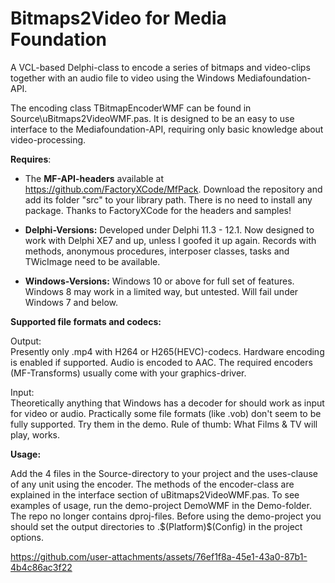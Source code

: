 

# Bitmaps2Video for Media Foundation

 A VCL-based Delphi-class to encode a series of bitmaps and video-clips together with an audio file to video using the Windows Mediafoundation-API.

The encoding class TBitmapEncoderWMF can be found in Source\uBitmaps2VideoWMF.pas. 
It is designed to be an easy to use interface to the Mediafoundation-API, requiring only basic knowledge about video-processing.

<B>Requires</B>:

* The <B>MF-API-headers</B> available at https://github.com/FactoryXCode/MfPack. 
Download the repository and add its folder "src" to your library path. There is no need to install any package.
Thanks to FactoryXCode for the headers and samples!

* <B> Delphi-Versions:</B>
Developed under Delphi 11.3 - 12.1. Now designed to work with Delphi XE7 and up, unless I goofed it up again. 
Records with methods, anonymous procedures, interposer classes, tasks and TWicImage need to be available.

* <B> Windows-Versions:</B>
Windows 10 or above for full set of features. Windows 8 may work in a limited way, but untested. Will fail under
Windows 7 and below.

<B>Supported file formats and codecs:</B>

Output:  
Presently only .mp4 with H264 or H265(HEVC)-codecs. Hardware encoding is enabled if supported. Audio is encoded to AAC.
The required encoders (MF-Transforms) usually come with your graphics-driver.

Input:  
Theoretically anything that Windows has a decoder for should work as input for video or audio. 
Practically some file formats (like .vob) don't seem to be fully supported. Try them
in the demo. Rule of thumb: What Films & TV will play, works.

<B>Usage:</B>

Add the 4 files in the Source-directory to your project and the uses-clause of any unit using the encoder.
The methods of the encoder-class are explained in the interface section of uBitmaps2VideoWMF.pas.
To see examples of usage, run the demo-project DemoWMF in the Demo-folder. The repo no longer contains dproj-files. 
Before using the demo-project you should set the output directories to .\$(Platform)\$(Config) in the project options.


https://github.com/user-attachments/assets/76ef1f8a-45e1-43a0-87b1-4b4c86ac3f22



